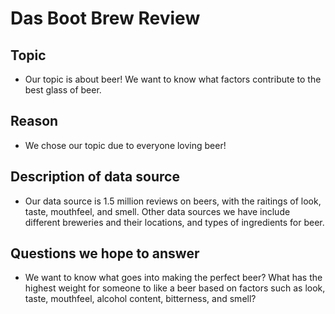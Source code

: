 # Das Boot Brew Review

## **Topic**
  - Our topic is about beer! We want to know what factors contribute to the best glass of beer.

## **Reason**
  - We chose our topic due to everyone loving beer!

## **Description of data source**

  - Our data source is 1.5 million reviews on beers, with the raitings of look, taste, mouthfeel, and smell. Other data sources we have include different breweries and their locations, and types of ingredients for beer.

## **Questions we hope to answer**

  - We want to know what goes into making the perfect beer? What has the highest weight for someone to like a beer based on factors such as look, taste, mouthfeel, alcohol content, bitterness, and smell?
